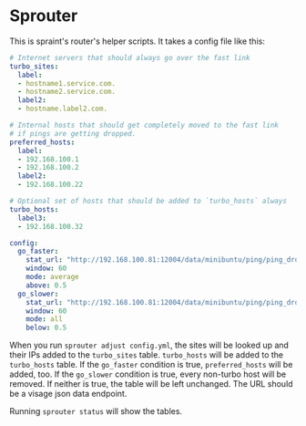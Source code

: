 # Sprouter

This is spraint's router's helper scripts. It takes a config file like this:

```yaml
# Internet servers that should always go over the fast link
turbo_sites:
  label:
  - hostname1.service.com.
  - hostname2.service.com.
  label2:
  - hostname.label2.com.

# Internal hosts that should get completely moved to the fast link
# if pings are getting dropped.
preferred_hosts:
  label:
  - 192.168.100.1
  - 192.168.100.2
  label2:
  - 192.168.100.22

# Optional set of hosts that should be added to `turbo_hosts` always
turbo_hosts:
  label3:
  - 192.168.100.32

config:
  go_faster:
    stat_url: "http://192.168.100.81:12004/data/minibuntu/ping/ping_droprate-8.8.8.8"
    window: 60
    mode: average
    above: 0.5
  go_slower:
    stat_url: "http://192.168.100.81:12004/data/minibuntu/ping/ping_droprate-8.8.8.8"
    window: 60
    mode: all
    below: 0.5
```

When you run `sprouter adjust config.yml`, the sites will be looked up and their IPs added to the `turbo_sites` table. `turbo_hosts` will be added to the `turbo_hosts` table. If the `go_faster` condition is true, `preferred_hosts` will be added, too. If the `go_slower` condition is true, every non-turbo host will be removed. If neither is true, the table will be left unchanged. The URL should be a visage json data endpoint.

Running `sprouter status` will show the tables.

